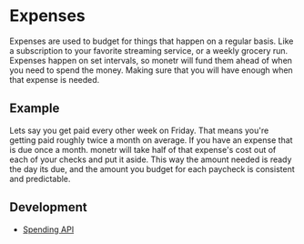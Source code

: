 # Expenses

Expenses are used to budget for things that happen on a regular basis. Like a subscription to your favorite 
streaming service, or a weekly grocery run. Expenses happen on set intervals, so monetr will fund them ahead of when 
you need to spend the money. Making sure that you will have enough when that expense is needed.

## Example

Lets say you get paid every other week on Friday. That means you're getting paid roughly twice a month on average. 
If you have an expense that is due once a month. monetr will take half of that expense's cost out of each of your 
checks and put it aside. This way the amount needed is ready the day its due, and the amount you budget for each 
paycheck is consistent and predictable.

## Development

- [Spending API](../../developing/api/resources/spending.md)

